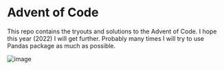 # Advent of Code

This repo contains the tryouts and solutions to the Advent of Code. I hope this year (2022) I will get further. Probably many times I will try to use Pandas package as much as possible.


![image](https://user-images.githubusercontent.com/69957926/204752145-237b035e-aea2-4d43-b41b-c045b64c02c7.png)
